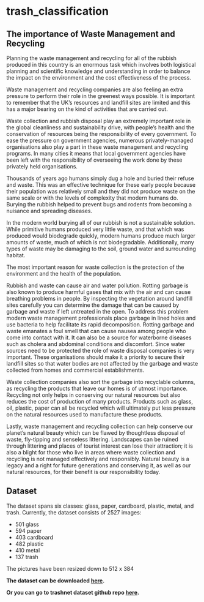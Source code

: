# trash_classification

## The importance of Waste Management and Recycling

Planning the waste management and recycling for all of the rubbish produced in this country is an enormous task which involves both logistical planning and scientific knowledge and understanding in order to balance the impact on the environment and the cost effectiveness of the process.

Waste management and recycling companies are also feeling an extra pressure to perform their role in the greenest ways possible. It is important to remember that the UK’s resources and landfill sites are limited and this has a major bearing on the kind of activities that are carried out.

Waste collection and rubbish disposal play an extremely important role in the global cleanliness and sustainability drive, with people’s health and the conservation of resources being the responsibility of every government. To ease the pressure on government agencies, numerous privately-managed organisations also play a part in these waste management and recycling programs. In many cities it means that local government agencies have been left with the responsibility of overseeing the work done by these privately held organisations.


Thousands of years ago humans simply dug a hole and buried their refuse and waste. This was an effective technique for these early people because their population was relatively small and they did not produce waste on the same scale or with the levels of complexity that modern humans do. Burying the rubbish helped to prevent bugs and rodents from becoming a nuisance and spreading diseases.

In the modern world burying all of our rubbish is not a sustainable solution. While primitive humans produced very little waste, and that which was produced would biodegrade quickly, modern humans produce much larger amounts of waste, much of which is not biodegradable. Additionally, many types of waste may be damaging to the soil, ground water and surrounding habitat.

The most important reason for waste collection is the protection of the environment and the health of the population.

Rubbish and waste can cause air and water pollution. Rotting garbage is also known to produce harmful gases that mix with the air and can cause breathing problems in people. By inspecting the vegetation around landfill sites carefully you can determine the damage that can be caused by garbage and waste if left untreated in the open. To address this problem modern waste management professionals place garbage in lined holes and use bacteria to help facilitate its rapid decomposition. Rotting garbage and waste emanates a foul smell that can cause nausea among people who come into contact with it. It can also be a source for waterborne diseases such as cholera and abdominal conditions and discomfort. Since water sources need to be protected the role of waste disposal companies is very important. These organisations should make it a priority to secure their landfill sites so that water bodies are not affected by the garbage and waste collected from homes and commercial establishments.

Waste collection companies also sort the garbage into recyclable columns, as recycling the products that leave our homes is of utmost importance. Recycling not only helps in conserving our natural resources but also reduces the cost of production of many products. Products such as glass, oil, plastic, paper can all be recycled which will ultimately put less pressure on the natural resources used to manufacture these products.


Lastly, waste management and recycling collection can help conserve our planet’s natural beauty which can be flawed by thoughtless disposal of waste, fly-tipping and senseless littering. Landscapes can be ruined through littering and places of tourist interest can lose their attraction; it is also a blight for those who live in areas where waste collection and recycling is not managed effectively and responsibly. Natural beauty is a legacy and a right for future generations and conserving it, as well as our natural resources, for their benefit is our responsibility today.



## Dataset
The dataset spans six classes: glass, paper, cardboard, plastic, metal, and trash. Currently, the dataset consists of 2527 images:
- 501 glass
- 594 paper
- 403 cardboard
- 482 plastic
- 410 metal
- 137 trash

The pictures have been resized down to 512 x 384

 **The dataset can be downloaded [here](http://drive.google.com/drive/folders/0B3P9oO5A3RvSUW9qTG11Ul83TEE).**
 
 **Or  you can go to trashnet dataset github repo [here](https://github.com/garythung/trashnet/blob/master/README.md).**
